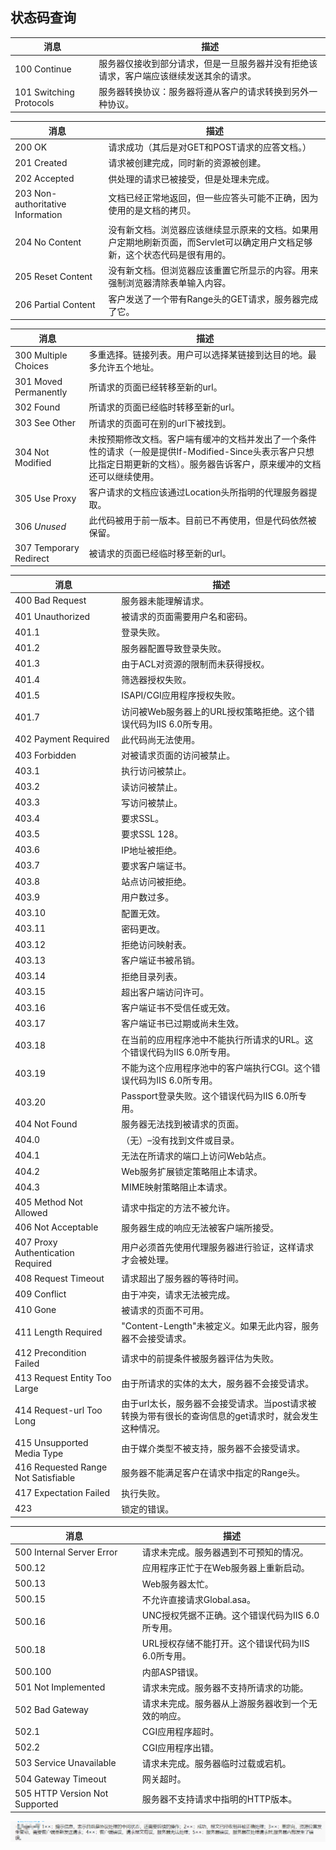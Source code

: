 ## 状态码查询

| 消息                    | 描述                                                         |
| ----------------------- | ------------------------------------------------------------ |
| 100 Continue            | 服务器仅接收到部分请求，但是一旦服务器并没有拒绝该请求，客户端应该继续发送其余的请求。 |
| 101 Switching Protocols | 服务器转换协议：服务器将遵从客户的请求转换到另外一种协议。   |

| 消息                              | 描述                                                         |
| --------------------------------- | ------------------------------------------------------------ |
| 200 OK                            | 请求成功（其后是对GET和POST请求的应答文档。）                |
| 201 Created                       | 请求被创建完成，同时新的资源被创建。                         |
| 202 Accepted                      | 供处理的请求已被接受，但是处理未完成。                       |
| 203 Non-authoritative Information | 文档已经正常地返回，但一些应答头可能不正确，因为使用的是文档的拷贝。 |
| 204 No Content                    | 没有新文档。浏览器应该继续显示原来的文档。如果用户定期地刷新页面，而Servlet可以确定用户文档足够新，这个状态代码是很有用的。 |
| 205 Reset Content                 | 没有新文档。但浏览器应该重置它所显示的内容。用来强制浏览器清除表单输入内容。 |
| 206 Partial Content               | 客户发送了一个带有Range头的GET请求，服务器完成了它。         |

| 消息                   | 描述                                                         |
| ---------------------- | ------------------------------------------------------------ |
| 300 Multiple Choices   | 多重选择。链接列表。用户可以选择某链接到达目的地。最多允许五个地址。 |
| 301 Moved Permanently  | 所请求的页面已经转移至新的url。                              |
| 302 Found              | 所请求的页面已经临时转移至新的url。                          |
| 303 See Other          | 所请求的页面可在别的url下被找到。                            |
| 304 Not Modified       | 未按预期修改文档。客户端有缓冲的文档并发出了一个条件性的请求（一般是提供If-Modified-Since头表示客户只想比指定日期更新的文档）。服务器告诉客户，原来缓冲的文档还可以继续使用。 |
| 305 Use Proxy          | 客户请求的文档应该通过Location头所指明的代理服务器提取。     |
| 306 *Unused*           | 此代码被用于前一版本。目前已不再使用，但是代码依然被保留。   |
| 307 Temporary Redirect | 被请求的页面已经临时移至新的url。                            |

| 消息                                | 描述                                                         |
| ----------------------------------- | ------------------------------------------------------------ |
| 400 Bad Request                     | 服务器未能理解请求。                                         |
| 401 Unauthorized                    | 被请求的页面需要用户名和密码。                               |
| 401.1                               | 登录失败。                                                   |
| 401.2                               | 服务器配置导致登录失败。                                     |
| 401.3                               | 由于ACL对资源的限制而未获得授权。                            |
| 401.4                               | 筛选器授权失败。                                             |
| 401.5                               | ISAPI/CGI应用程序授权失败。                                  |
| 401.7                               | 访问被Web服务器上的URL授权策略拒绝。这个错误代码为IIS 6.0所专用。 |
| 402 Payment Required                | 此代码尚无法使用。                                           |
| 403 Forbidden                       | 对被请求页面的访问被禁止。                                   |
| 403.1                               | 执行访问被禁止。                                             |
| 403.2                               | 读访问被禁止。                                               |
| 403.3                               | 写访问被禁止。                                               |
| 403.4                               | 要求SSL。                                                    |
| 403.5                               | 要求SSL 128。                                                |
| 403.6                               | IP地址被拒绝。                                               |
| 403.7                               | 要求客户端证书。                                             |
| 403.8                               | 站点访问被拒绝。                                             |
| 403.9                               | 用户数过多。                                                 |
| 403.10                              | 配置无效。                                                   |
| 403.11                              | 密码更改。                                                   |
| 403.12                              | 拒绝访问映射表。                                             |
| 403.13                              | 客户端证书被吊销。                                           |
| 403.14                              | 拒绝目录列表。                                               |
| 403.15                              | 超出客户端访问许可。                                         |
| 403.16                              | 客户端证书不受信任或无效。                                   |
| 403.17                              | 客户端证书已过期或尚未生效。                                 |
| 403.18                              | 在当前的应用程序池中不能执行所请求的URL。这个错误代码为IIS 6.0所专用。 |
| 403.19                              | 不能为这个应用程序池中的客户端执行CGI。这个错误代码为IIS 6.0所专用。 |
| 403.20                              | Passport登录失败。这个错误代码为IIS 6.0所专用。              |
| 404 Not Found                       | 服务器无法找到被请求的页面。                                 |
| 404.0                               | （无）–没有找到文件或目录。                                  |
| 404.1                               | 无法在所请求的端口上访问Web站点。                            |
| 404.2                               | Web服务扩展锁定策略阻止本请求。                              |
| 404.3                               | MIME映射策略阻止本请求。                                     |
| 405 Method Not Allowed              | 请求中指定的方法不被允许。                                   |
| 406 Not Acceptable                  | 服务器生成的响应无法被客户端所接受。                         |
| 407 Proxy Authentication Required   | 用户必须首先使用代理服务器进行验证，这样请求才会被处理。     |
| 408 Request Timeout                 | 请求超出了服务器的等待时间。                                 |
| 409 Conflict                        | 由于冲突，请求无法被完成。                                   |
| 410 Gone                            | 被请求的页面不可用。                                         |
| 411 Length Required                 | "Content-Length"未被定义。如果无此内容，服务器不会接受请求。 |
| 412 Precondition Failed             | 请求中的前提条件被服务器评估为失败。                         |
| 413 Request Entity Too Large        | 由于所请求的实体的太大，服务器不会接受请求。                 |
| 414 Request-url Too Long            | 由于url太长，服务器不会接受请求。当post请求被转换为带有很长的查询信息的get请求时，就会发生这种情况。 |
| 415 Unsupported Media Type          | 由于媒介类型不被支持，服务器不会接受请求。                   |
| 416 Requested Range Not Satisfiable | 服务器不能满足客户在请求中指定的Range头。                    |
| 417 Expectation Failed              | 执行失败。                                                   |
| 423                                 | 锁定的错误。                                                 |

| 消息                           | 描述                                               |
| ------------------------------ | -------------------------------------------------- |
| 500 Internal Server Error      | 请求未完成。服务器遇到不可预知的情况。             |
| 500.12                         | 应用程序正忙于在Web服务器上重新启动。              |
| 500.13                         | Web服务器太忙。                                    |
| 500.15                         | 不允许直接请求Global.asa。                         |
| 500.16                         | UNC授权凭据不正确。这个错误代码为IIS 6.0所专用。   |
| 500.18                         | URL授权存储不能打开。这个错误代码为IIS 6.0所专用。 |
| 500.100                        | 内部ASP错误。                                      |
| 501 Not Implemented            | 请求未完成。服务器不支持所请求的功能。             |
| 502 Bad Gateway                | 请求未完成。服务器从上游服务器收到一个无效的响应。 |
| 502.1                          | CGI应用程序超时。                                  |
| 502.2                          | CGI应用程序出错。                                  |
| 503 Service Unavailable        | 请求未完成。服务器临时过载或宕机。                 |
| 504 Gateway Timeout            | 网关超时。                                         |
| 505 HTTP Version Not Supported | 服务器不支持请求中指明的HTTP版本。                 |

![image-20230329195530018](https://raw.githubusercontent.com/zhanghaooss/clouding/master/img/image-20230329195530018.png)
